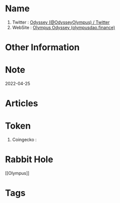 # Name
1. Twitter : [Odyssey (@OdysseyOlympus) / Twitter](https://twitter.com/OdysseyOlympus)
2. WebSite : [Olympus Odyssey (olympusdao.finance)](https://odyssey.olympusdao.finance/#/spores)

# Other Information


# Note 

2022-04-25

# Articles

# Token 
1. Coingecko : 

# Rabbit Hole
[[Olympus]]

# Tags


